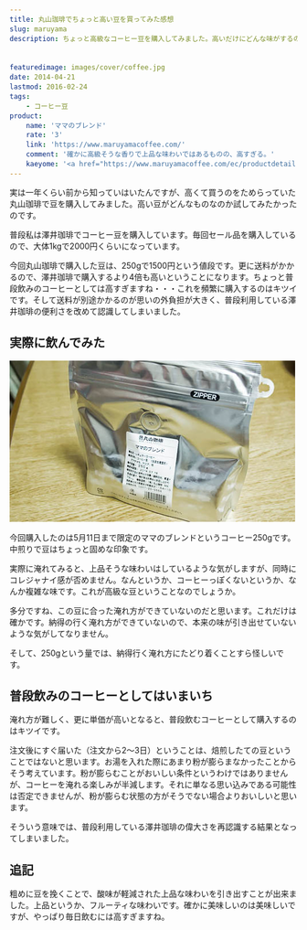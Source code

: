 ```yaml
---
title: 丸山珈琲でちょっと高い豆を買ってみた感想
slug: maruyama
description: ちょっと高級なコーヒー豆を購入してみました。高いだけにどんな味がするのだろうと思って飲んでみたのですが、ちょっと淹れ方が難しいのか、なかなか好みの味にはなりませんでした。値段も高いので普段飲むコーヒーとして採用は難しそうです。


featuredimage: images/cover/coffee.jpg
date: 2014-04-21
lastmod: 2016-02-24
tags: 
    - コーヒー豆
product:
    name: 'ママのブレンド'
    rate: '3'
    link: 'https://www.maruyamacoffee.com/'
    comment: '確かに高級そうな香りで上品な味わいではあるものの、高すぎる。'
    kaeyome: '<a href="https://www.maruyamacoffee.com/ec/productdetail.php?pid=BL180140025#.U1UHDuZPN14" target="_blank">https://www.maruyamacoffee.com/ec/productdetail.php?pid=BL180140025#.U1UHDuZPN14</a>'
---
```


実は一年くらい前から知っていはいたんですが、高くて買うのをためらっていた丸山珈琲で豆を購入してみました。高い豆がどんなものなのか試してみたかったのです。

普段私は澤井珈琲でコーヒー豆を購入しています。毎回セール品を購入しているので、大体1kgで2000円くらいになっています。

今回丸山珈琲で購入した豆は、250gで1500円という値段です。更に送料がかかるので、澤井珈琲で購入するより4倍も高いということになります。ちょっと普段飲みのコーヒーとしては高すぎますね・・・これを頻繁に購入するのはキツイです。そして送料が別途かかるのが思いの外負担が大きく、普段利用している澤井珈琲の便利さを改めて認識してしまいました。


## 実際に飲んでみた


![丸山珈琲ママのブレンド](P4212191.jpg)

今回購入したのは5月11日まで限定のママのブレンドというコーヒー250gです。中煎りで豆はちょっと固めな印象です。

実際に淹れてみると、上品そうな味わいはしているような気がしますが、同時にコレジャナイ感が否めません。なんというか、コーヒーっぽくないというか、なんか複雑な味です。これが高級な豆ということなのでしょうか。

多分ですね、この豆に合った淹れ方ができていないのだと思います。これだけは確かです。納得の行く淹れ方ができていないので、本来の味が引き出せていないような気がしてなりません。

そして、250gという量では、納得行く淹れ方にたどり着くことすら怪しいです。


## 普段飲みのコーヒーとしてはいまいち


淹れ方が難しく、更に単価が高いとなると、普段飲むコーヒーとして購入するのはキツイです。

注文後にすぐ届いた（注文から2〜3日）ということは、焙煎したての豆ということではないと思います。お湯を入れた際にあまり粉が膨らまなかったことからそう考えています。粉が膨らむことがおいしい条件というわけではありませんが、コーヒーを淹れる楽しみが半減します。それに単なる思い込みである可能性は否定できませんが、粉が膨らむ状態の方がそうでない場合よりおいしいと思います。

そういう意味では、普段利用している澤井珈琲の偉大さを再認識する結果となってしまいました。


## 追記


粗めに豆を挽くことで、酸味が軽減された上品な味わいを引き出すことが出来ました。上品というか、フルーティな味わいです。確かに美味しいのは美味しいですが、やっぱり毎日飲むには高すぎますね。


  